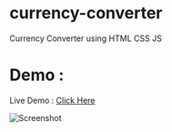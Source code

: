 # currency-converter
Currency Converter using HTML CSS JS
<br>
# Demo :

Live Demo : <a href="http://currency.infinityfreeapp.com" target=_block>Click Here</a>

![Screenshot ](https://github.com/Karthick-G12/currency-converter/assets/124970186/bab74c85-6a5d-4123-96f3-eed6d846f45b)
